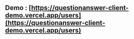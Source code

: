 ## Demo : [https://questionanswer-client-demo.vercel.app/users](https://questionanswer-client-demo.vercel.app/users)
